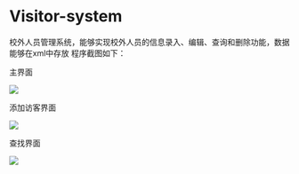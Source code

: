 # Visitor-system
校外人员管理系统，能够实现校外人员的信息录入、编辑、查询和删除功能，数据能够在xml中存放
程序截图如下：

主界面

![](https://gitee.com/moshaoyu/PicGo_img/raw/master/images/%E4%B8%BB%E7%95%8C%E9%9D%A2.png)


添加访客界面

![](https://gitee.com/moshaoyu/PicGo_img/raw/master/images/%E6%B7%BB%E5%8A%A0.png)



查找界面

![](https://gitee.com/moshaoyu/PicGo_img/raw/master/images/%E6%9F%A5%E6%89%BE.png)
